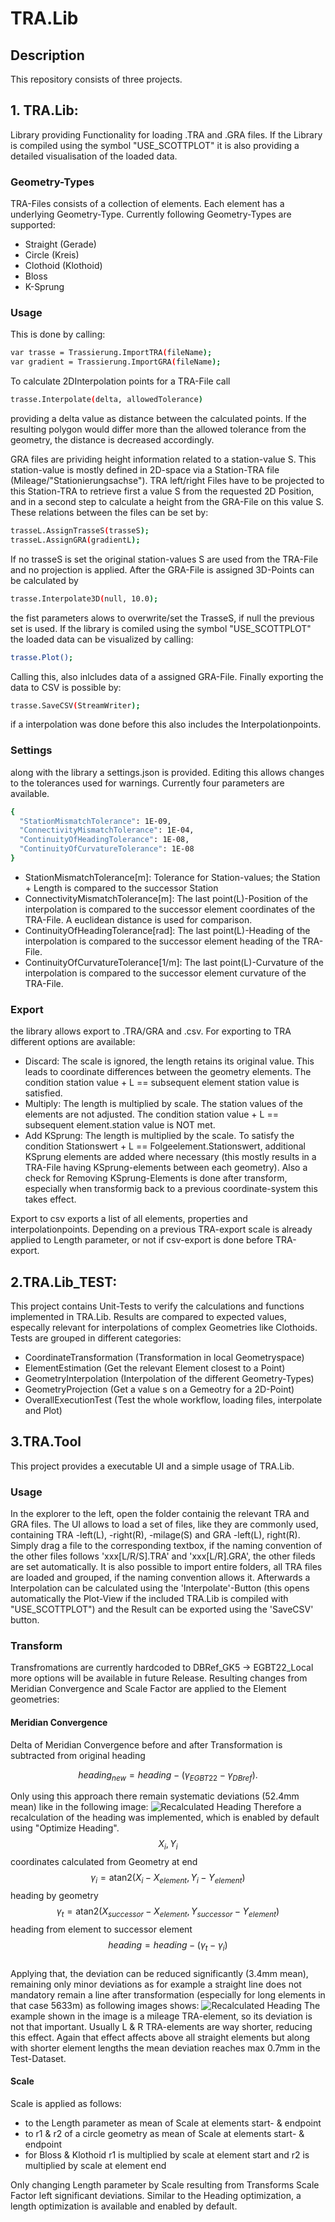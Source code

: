 # TRA.Lib

## Description
This repository consists of three projects.
## 1. TRA.Lib:
Library providing Functionality for loading .TRA and .GRA files. If the Library is compiled using the symbol "USE_SCOTTPLOT" it is also providing a detailed visualisation of the loaded data.
### Geometry-Types
TRA-Files consists of a collection of elements. Each element has a underlying Geometry-Type. Currently following Geometry-Types are supported:
- Straight (Gerade)
- Circle (Kreis)
- Clothoid (Klothoid)
- Bloss
- K-Sprung
### Usage
This is done by calling:
```sh
var trasse = Trassierung.ImportTRA(fileName);
var gradient = Trassierung.ImportGRA(fileName);
```
To calculate 2DInterpolation points for a TRA-File call
```sh
trasse.Interpolate(delta, allowedTolerance)
```
providing a delta value as distance between the calculated points. If the resulting polygon would differ more than the allowed tolerance from the geometry, the distance is decreased accordingly.

GRA files are prividing height information related to a station-value S. This station-value is mostly defined in 2D-space via a Station-TRA file (Mileage/"Stationierungsachse"). TRA left/right Files have to be projected to this Station-TRA to retrieve first a value S from the requested 2D Position, and in a second step to calculate a height from the GRA-File on this value S. These relations between the files can be set by:
```sh
trasseL.AssignTrasseS(trasseS);
trasseL.AssignGRA(gradientL);
```
If no trasseS is set the original station-values S are used from the TRA-File and no projection is applied. After the GRA-File is assigned 3D-Points can be calculated by 
```sh
trasse.Interpolate3D(null, 10.0);
```
the fist parameters alows to overwrite/set the TrasseS, if null the previous set is used.
If the library is comiled using the symbol "USE_SCOTTPLOT" the loaded data can be visualized by calling:
```sh
trasse.Plot();
```
Calling this, also inlcludes data of a assigned GRA-File.
Finally exporting the data to CSV is possible by:
```sh
trasse.SaveCSV(StreamWriter);
```
if a interpolation was done before this also includes the Interpolationpoints.

### Settings 
along with the library a settings.json is provided. Editing this allows changes to the tolerances used for warnings. Currently four parameters are available.
```sh
{
  "StationMismatchTolerance": 1E-09,
  "ConnectivityMismatchTolerance": 1E-04,
  "ContinuityOfHeadingTolerance": 1E-08,
  "ContinuityOfCurvatureTolerance": 1E-08
}
```
- StationMismatchTolerance[m]: Tolerance for Station-values; the Station + Length is compared to the successor Station 
- ConnectivityMismatchTolerance[m]: The last point(L)-Position of the interpolation is compared to the successor element coordinates of the TRA-File. A euclidean distance is used for comparison.
- ContinuityOfHeadingTolerance[rad]: The last point(L)-Heading of the interpolation is compared to the successor element heading of the TRA-File.
- ContinuityOfCurvatureTolerance[1/m]: The last point(L)-Curvature of the interpolation is compared to the successor element curvature of the TRA-File.

### Export
the library allows export to .TRA/GRA and .csv. For exporting to TRA different options are available:
- Discard: The scale is ignored, the length retains its original value. This leads to coordinate differences between the geometry elements. The condition station value + L == subsequent element station value is satisfied.
- Multiply: The length is multiplied by scale. The station values of the elements are not adjusted. The condition station value + L == subsequent element.station value is NOT met.
- Add KSprung: The length is multiplied by the scale. To satisfy the condition Stationswert + L == Folgeelement.Stationswert, additional KSprung elements are added where necessary (this mostly results in a TRA-File having KSprung-elements between each geometry). Also a check for Removing KSprung-Elements is done after transform, especially when transformig back to a previous coordinate-system this takes effect.

Export to csv exports a list of all elements, properties and interpolationpoints. Depending on a previous TRA-export scale is already applied to Length parameter, or not if csv-export is done before TRA-export.

## 2.TRA.Lib_TEST:
This project contains Unit-Tests to verify the calculations and functions implemented in TRA.Lib. Results are compared to expected values, especally relevant for interpolations of complex Geometries like Clothoids. Tests are grouped in different categories:
- CoordinateTransformation (Transformation in local Geometryspace)
- ElementEstimation (Get the relevant Element closest to a Point)
- GeometryInterpolation (Interpolation of the different Geometry-Types)
- GeometryProjection (Get a value s on a Gemeotry for a 2D-Point)
- OverallExecutionTest (Test the whole workflow, loading files, interpolate and Plot)
## 3.TRA.Tool
This project provides a executable UI and a simple usage of TRA.Lib.
### Usage
In the explorer to the left, open the folder containig the relevant TRA and GRA files. The UI allows to load a set of files, like they are commonly used, containing TRA -left(L), -right(R), -milage(S) and GRA -left(L), right(R). Simply drag a file to the corresponding textbox, if the naming convention of the other files follows 'xxx[L/R/S].TRA' and 'xxx[L/R].GRA', the other fileds are set automatically. It is also possible to import entire folders, all TRA files are loaded and grouped, if the naming convention allows it. Afterwards a Interpolation can be calculated using the 'Interpolate'-Button (this opens automatically the Plot-View if the included TRA.Lib is compiled with "USE_SCOTTPLOT") and the Result can be exported using the 'SaveCSV' button.

### Transform
Transfromations are currently hardcoded to DBRef_GK5 -> EGBT22_Local more options will be available in future Release.
Resulting changes from Meridian Convergence and Scale Factor are applied to the Element geometries:
#### Meridian Convergence
Delta of Meridian Convergence before and after Transformation is subtracted from original heading
```math
heading_{new} = heading - (γ_{EGBT22} - γ_{DBref}).
```
Only using this approach there remain systematic deviations (52.4mm mean) like in the following image:
![Recalculated Heading](Documentation/images/SystematicDeviationsByHeading.png)
Therefore a recalculation of the heading was implemented, which is enabled by default using "Optimize Heading". \
$$X_i,Y_i$$ coordinates calculated from Geometry at end \
$$γ_i = \text{atan2}(X_i - X_{element}, Y_i - Y_{element})$$ heading by geometry \
$$γ_t = \text{atan2}(X_{successor} - X_{element}, Y_{successor} - Y_{element})$$ heading from element to successor element \
$$heading = heading - (γ_t - γ_i)$$\
Applying that, the deviation can be reduced significantly (3.4mm mean), remaining only minor deviations as for example a straight line does not mandatory remain a line after transformation (especially for long elements in that case 5633m) as following images shows:
![Recalculated Heading](Documentation/images/RecalculatedHeading.png)
The example shown in the image is a mileage TRA-element, so its deviation is not that important. Usually L & R TRA-elements are way shorter, reducing this effect. Again that effect affects above all straight elements but along with shorter element lengths the mean deviation reaches max 0.7mm in the Test-Dataset.
#### Scale
Scale is applied as follows:
- to the Length parameter as mean of Scale at elements start- & endpoint
- to r1 & r2 of a circle geometry as mean of Scale at elements start- & endpoint
- for Bloss & Klothoid r1 is multiplied by scale at element start and r2 is multiplied by scale at element end

Only changing Length parameter by Scale resulting from Transforms Scale Factor left significant deviations. Similar to the Heading optimization, a length optimization is available and enabled by default. 

